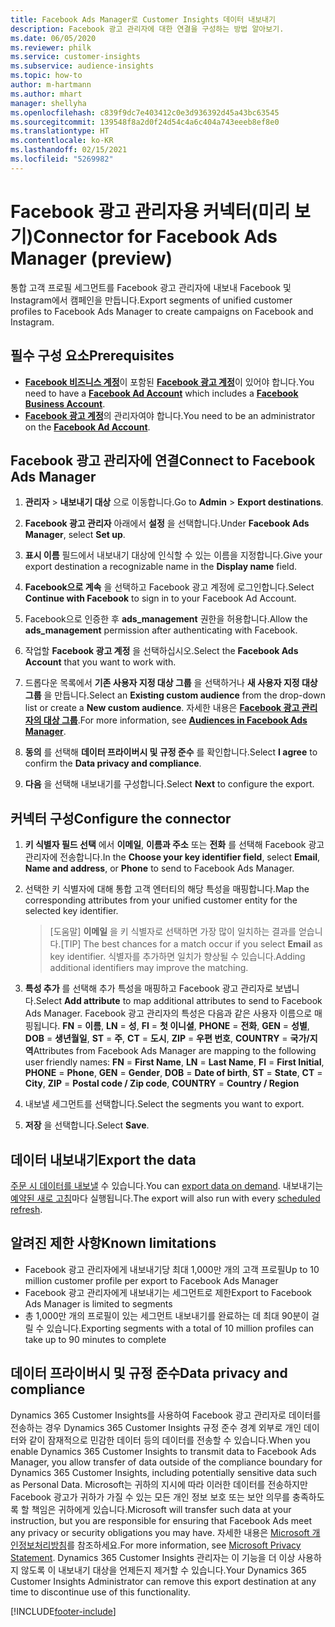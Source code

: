 ```yaml
---
title: Facebook Ads Manager로 Customer Insights 데이터 내보내기
description: Facebook 광고 관리자에 대한 연결을 구성하는 방법 알아보기.
ms.date: 06/05/2020
ms.reviewer: philk
ms.service: customer-insights
ms.subservice: audience-insights
ms.topic: how-to
author: m-hartmann
ms.author: mhart
manager: shellyha
ms.openlocfilehash: c839f9dc7e403412c0e3d936392d45a43bc63545
ms.sourcegitcommit: 139548f8a2d0f24d54c4a6c404a743eeeb8ef8e0
ms.translationtype: HT
ms.contentlocale: ko-KR
ms.lasthandoff: 02/15/2021
ms.locfileid: "5269982"
---
```

# <a name="connector-for-facebook-ads-manager-preview"></a><span data-ttu-id="45fb6-103">Facebook 광고 관리자용 커넥터(미리 보기)</span><span class="sxs-lookup"><span data-stu-id="45fb6-103">Connector for Facebook Ads Manager (preview)</span></span>

<span data-ttu-id="45fb6-104">통합 고객 프로필 세그먼트를 Facebook 광고 관리자에 내보내 Facebook 및 Instagram에서 캠페인을 만듭니다.</span><span class="sxs-lookup"><span data-stu-id="45fb6-104">Export segments of unified customer profiles to Facebook Ads Manager to create campaigns on Facebook and Instagram.</span></span>

## <a name="prerequisites"></a><span data-ttu-id="45fb6-105">필수 구성 요소</span><span class="sxs-lookup"><span data-stu-id="45fb6-105">Prerequisites</span></span>

- <span data-ttu-id="45fb6-106">[**Facebook 비즈니스 계정**](https://business.facebook.com/)이 포함된 [**Facebook 광고 계정**](https://www.facebook.com/business/learn/lessons/step-by-step-ads-manager-account)이 있어야 합니다.</span><span class="sxs-lookup"><span data-stu-id="45fb6-106">You need to have a [**Facebook Ad Account**](https://www.facebook.com/business/learn/lessons/step-by-step-ads-manager-account) which includes a [**Facebook Business Account**](https://business.facebook.com/).</span></span>
- <span data-ttu-id="45fb6-107">[**Facebook 광고 계정**](https://www.facebook.com/business/learn/lessons/step-by-step-ads-manager-account)의 관리자여야 합니다.</span><span class="sxs-lookup"><span data-stu-id="45fb6-107">You need to be an administrator on the [**Facebook Ad Account**](https://www.facebook.com/business/learn/lessons/step-by-step-ads-manager-account).</span></span>

## <a name="connect-to-facebook-ads-manager"></a><span data-ttu-id="45fb6-108">Facebook 광고 관리자에 연결</span><span class="sxs-lookup"><span data-stu-id="45fb6-108">Connect to Facebook Ads Manager</span></span>

1. <span data-ttu-id="45fb6-109">**관리자** > **내보내기 대상** 으로 이동합니다.</span><span class="sxs-lookup"><span data-stu-id="45fb6-109">Go to **Admin** > **Export destinations**.</span></span>

1. <span data-ttu-id="45fb6-110">**Facebook 광고 관리자** 아래에서 **설정** 을 선택합니다.</span><span class="sxs-lookup"><span data-stu-id="45fb6-110">Under **Facebook Ads Manager**, select **Set up**.</span></span>

1. <span data-ttu-id="45fb6-111">**표시 이름** 필드에서 내보내기 대상에 인식할 수 있는 이름을 지정합니다.</span><span class="sxs-lookup"><span data-stu-id="45fb6-111">Give your export destination a recognizable name in the **Display name** field.</span></span>

1. <span data-ttu-id="45fb6-112">**Facebook으로 계속** 을 선택하고 Facebook 광고 계정에 로그인합니다.</span><span class="sxs-lookup"><span data-stu-id="45fb6-112">Select **Continue with Facebook** to sign in to your Facebook Ad Account.</span></span>

1. <span data-ttu-id="45fb6-113">Facebook으로 인증한 후 **ads_management** 권한을 허용합니다.</span><span class="sxs-lookup"><span data-stu-id="45fb6-113">Allow the **ads_management** permission after authenticating with Facebook.</span></span>

1. <span data-ttu-id="45fb6-114">작업할 **Facebook 광고 계정** 을 선택하십시오.</span><span class="sxs-lookup"><span data-stu-id="45fb6-114">Select the **Facebook Ads Account** that you want to work with.</span></span>

1. <span data-ttu-id="45fb6-115">드롭다운 목록에서 **기존 사용자 지정 대상 그룹** 을 선택하거나 **새 사용자 지정 대상 그룹** 을 만듭니다.</span><span class="sxs-lookup"><span data-stu-id="45fb6-115">Select an **Existing custom audience** from the drop-down list or create a **New custom audience**.</span></span> <span data-ttu-id="45fb6-116">자세한 내용은 [**Facebook 광고 관리자의 대상 그룹**](https://www.facebook.com/business/help/744354708981227?id=2469097953376494).</span><span class="sxs-lookup"><span data-stu-id="45fb6-116">For more information, see [**Audiences in Facebook Ads Manager**](https://www.facebook.com/business/help/744354708981227?id=2469097953376494).</span></span>

1. <span data-ttu-id="45fb6-117">**동의** 를 선택해 **데이터 프라이버시 및 규정 준수** 를 확인합니다.</span><span class="sxs-lookup"><span data-stu-id="45fb6-117">Select **I agree** to confirm the **Data privacy and compliance**.</span></span>

1. <span data-ttu-id="45fb6-118">**다음** 을 선택해 내보내기를 구성합니다.</span><span class="sxs-lookup"><span data-stu-id="45fb6-118">Select **Next** to configure the export.</span></span>

## <a name="configure-the-connector"></a><span data-ttu-id="45fb6-119">커넥터 구성</span><span class="sxs-lookup"><span data-stu-id="45fb6-119">Configure the connector</span></span>

1. <span data-ttu-id="45fb6-120">**키 식별자 필드 선택** 에서 **이메일**, **이름과 주소** 또는 **전화** 를 선택해 Facebook 광고 관리자에 전송합니다.</span><span class="sxs-lookup"><span data-stu-id="45fb6-120">In the **Choose your key identifier field**, select **Email**, **Name and address**, or **Phone** to send to Facebook Ads Manager.</span></span>

1. <span data-ttu-id="45fb6-121">선택한 키 식별자에 대해 통합 고객 엔터티의 해당 특성을 매핑합니다.</span><span class="sxs-lookup"><span data-stu-id="45fb6-121">Map the corresponding attributes from your unified customer entity for the selected key identifier.</span></span>
   > <span data-ttu-id="45fb6-122">[도움말] **이메일** 을 키 식별자로 선택하면 가장 많이 일치하는 결과를 얻습니다.</span><span class="sxs-lookup"><span data-stu-id="45fb6-122">[TIP] The best chances for a match occur if you select **Email** as key identifier.</span></span> <span data-ttu-id="45fb6-123">식별자를 추가하면 일치가 향상될 수 있습니다.</span><span class="sxs-lookup"><span data-stu-id="45fb6-123">Adding additional identifiers may improve the matching.</span></span>

1. <span data-ttu-id="45fb6-124">**특성 추가** 를 선택해 추가 특성을 매핑하고 Facebook 광고 관리자로 보냅니다.</span><span class="sxs-lookup"><span data-stu-id="45fb6-124">Select **Add attribute** to map additional attributes to send to Facebook Ads Manager.</span></span> <span data-ttu-id="45fb6-125">Facebook 광고 관리자의 특성은 다음과 같은 사용자 이름으로 매핑됩니다. **FN** = **이름**, **LN** = **성**, **FI** = **첫 이니셜**, **PHONE** = **전화**, **GEN** = **성별**, **DOB** = **생년월일**, **ST** = **주**, **CT** = **도시**, **ZIP** = **우편 번호**, **COUNTRY** = **국가/지역**</span><span class="sxs-lookup"><span data-stu-id="45fb6-125">Attributes from Facebook Ads Manager are mapping to the following user friendly names: **FN** = **First Name**, **LN** = **Last Name**, **FI** = **First Initial**, **PHONE** = **Phone**, **GEN** = **Gender**, **DOB** = **Date of birth**, **ST** = **State**, **CT** = **City**, **ZIP** = **Postal code / Zip code**, **COUNTRY** = **Country / Region**</span></span>

1. <span data-ttu-id="45fb6-126">내보낼 세그먼트를 선택합니다.</span><span class="sxs-lookup"><span data-stu-id="45fb6-126">Select the segments you want to export.</span></span>

1. <span data-ttu-id="45fb6-127">**저장** 을 선택합니다.</span><span class="sxs-lookup"><span data-stu-id="45fb6-127">Select **Save**.</span></span>

## <a name="export-the-data"></a><span data-ttu-id="45fb6-128">데이터 내보내기</span><span class="sxs-lookup"><span data-stu-id="45fb6-128">Export the data</span></span>

<span data-ttu-id="45fb6-129">[주문 시 데이터를 내보낼](export-destinations.md) 수 있습니다.</span><span class="sxs-lookup"><span data-stu-id="45fb6-129">You can [export data on demand](export-destinations.md).</span></span> <span data-ttu-id="45fb6-130">내보내기는 [예약된 새로 고침](system.md#schedule-tab)마다 실행됩니다.</span><span class="sxs-lookup"><span data-stu-id="45fb6-130">The export will also run with every [scheduled refresh](system.md#schedule-tab).</span></span>

## <a name="known-limitations"></a><span data-ttu-id="45fb6-131">알려진 제한 사항</span><span class="sxs-lookup"><span data-stu-id="45fb6-131">Known limitations</span></span>

- <span data-ttu-id="45fb6-132">Facebook 광고 관리자에게 내보내기당 최대 1,000만 개의 고객 프로필</span><span class="sxs-lookup"><span data-stu-id="45fb6-132">Up to 10 million customer profile per export to Facebook Ads Manager</span></span> 
- <span data-ttu-id="45fb6-133">Facebook 광고 관리자에게 내보내기는 세그먼트로 제한</span><span class="sxs-lookup"><span data-stu-id="45fb6-133">Export to Facebook Ads Manager is limited to segments</span></span>
- <span data-ttu-id="45fb6-134">총 1,000만 개의 프로필이 있는 세그먼트 내보내기를 완료하는 데 최대 90분이 걸릴 수 있습니다.</span><span class="sxs-lookup"><span data-stu-id="45fb6-134">Exporting segments with a total of 10 million profiles can take up to 90 minutes to complete</span></span>

## <a name="data-privacy-and-compliance"></a><span data-ttu-id="45fb6-135">데이터 프라이버시 및 규정 준수</span><span class="sxs-lookup"><span data-stu-id="45fb6-135">Data privacy and compliance</span></span>

<span data-ttu-id="45fb6-136">Dynamics 365 Customer Insights를 사용하여 Facebook 광고 관리자로 데이터를 전송하는 경우 Dynamics 365 Customer Insights 규정 준수 경계 외부로 개인 데이터와 같이 잠재적으로 민감한 데이터 등의 데이터를 전송할 수 있습니다.</span><span class="sxs-lookup"><span data-stu-id="45fb6-136">When you enable Dynamics 365 Customer Insights to transmit data to Facebook Ads Manager, you allow transfer of data outside of the compliance boundary for Dynamics 365 Customer Insights, including potentially sensitive data such as Personal Data.</span></span> <span data-ttu-id="45fb6-137">Microsoft는 귀하의 지시에 따라 이러한 데이터를 전송하지만 Facebook 광고가 귀하가 가질 수 있는 모든 개인 정보 보호 또는 보안 의무를 충족하도록 할 책임은 귀하에게 있습니다.</span><span class="sxs-lookup"><span data-stu-id="45fb6-137">Microsoft will transfer such data at your instruction, but you are responsible for ensuring that Facebook Ads meet any privacy or security obligations you may have.</span></span> <span data-ttu-id="45fb6-138">자세한 내용은 [Microsoft 개인정보처리방침](https://go.microsoft.com/fwlink/?linkid=396732)를 참조하세요.</span><span class="sxs-lookup"><span data-stu-id="45fb6-138">For more information, see [Microsoft Privacy Statement](https://go.microsoft.com/fwlink/?linkid=396732).</span></span>
<span data-ttu-id="45fb6-139">Dynamics 365 Customer Insights 관리자는 이 기능을 더 이상 사용하지 않도록 이 내보내기 대상을 언제든지 제거할 수 있습니다.</span><span class="sxs-lookup"><span data-stu-id="45fb6-139">Your Dynamics 365 Customer Insights Administrator can remove this export destination at any time to discontinue use of this functionality.</span></span>


[!INCLUDE[footer-include](../includes/footer-banner.md)]